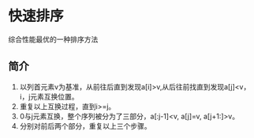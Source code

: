 # 快速排序

综合性能最优的一种排序方法

## 简介

1. 以列首元素v为基准，从前往后直到发现a[i]>v,从后往前找直到发现a[j]<v，i，j元素互换位置。
1. 重复以上互换过程，直到i>=j。
1. 0与j元素互换，整个序列被分为了三部分，a[:j-1]<v, a[j]=v, a[j+1:]>v。
1. 分别对前后两个部分，重复以上三个步骤。
